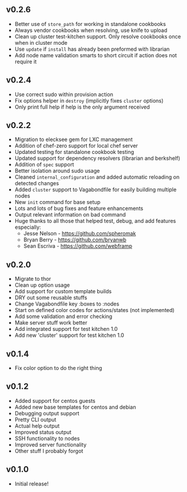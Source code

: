 ## v0.2.6
* Better use of `store_path` for working in standalone cookbooks
* Always vendor cookbooks when resolving, use knife to upload
* Clean up cluster test-kitchen support. Only resolve cookbooks once when in cluster mode
* Use `update` if `install` has already been preformed with librarian
* Add node name validation smarts to short circuit if action does not require it

## v0.2.4
* Use correct sudo within provision action
* Fix options helper in `destroy` (implicitly fixes `cluster` options)
* Only print full help if help is the only argument received

## v0.2.2
* Migration to elecksee gem for LXC management
* Addition of chef-zero support for local chef server
* Updated testing for standalone cookbook testing
* Updated support for dependency resolvers (librarian and berkshelf)
* Addition of `spec` support
* Better isolation around sudo usage
* Cleaned `internal_configuration` and added automatic reloading on detected changes
* Added `cluster` support to Vagabondfile for easily building multiple nodes
* New `init` command for base setup
* Lots and lots of bug fixes and feature enhancements
* Output relevant information on bad command
* Huge thanks to all those that helped test, debug, and add features especially:
  * Jesse Nelson - https://github.com/spheromak
  * Bryan Berry - https://github.com/bryanwb
  * Sean Escriva - https://github.com/webframp


## v0.2.0
* Migrate to thor
* Clean up option usage
* Add support for custom template builds
* DRY out some reusable stuffs
* Change Vagabondfile key :boxes to :nodes
* Start on defined color codes for actions/states (not implemented)
* Add some validation and error checking
* Make server stuff work better
* Add integrated support for test kitchen 1.0
* Add new 'cluster' support for test kitchen 1.0

## v0.1.4
* Fix color option to do the right thing

## v0.1.2
* Added support for centos guests
* Added new base templates for centos and debian
* Debugging output support
* Pretty CLI output
* Actual help output
* Improved status output
* SSH functionality to nodes
* Improved server functionality
* Other stuff I probably forgot

## v0.1.0
* Initial release!
